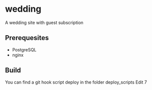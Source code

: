 # wedding
A wedding site with guest subscription

## Prerequesites
- PostgreSQL
- nginx

## Build
You can find a git hook script deploy in the folder deploy_scripts
Edit 7



